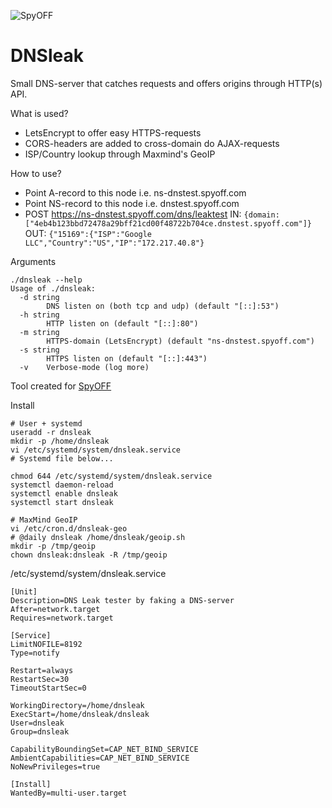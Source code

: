 ![SpyOFF](https://github.com/mpdroog/dnsleak/blob/master/web/spyoff.svg)

DNSleak
==================
Small DNS-server that catches requests and offers origins through HTTP(s) API.

What is used?
- LetsEncrypt to offer easy HTTPS-requests
- CORS-headers are added to cross-domain do AJAX-requests
- ISP/Country lookup through Maxmind's GeoIP

How to use?
- Point A-record to this node i.e. ns-dnstest.spyoff.com
- Point NS-record to this node i.e. dnstest.spyoff.com
- POST https://ns-dnstest.spyoff.com/dns/leaktest
 IN: ```{domain: ["4eb4b123bbd72478a29bff21cd00f48722b704ce.dnstest.spyoff.com"]}```
 OUT: ```{"15169":{"ISP":"Google LLC","Country":"US","IP":"172.217.40.8"}```

Arguments
```
./dnsleak --help
Usage of ./dnsleak:
  -d string
    	DNS listen on (both tcp and udp) (default "[::]:53")
  -h string
    	HTTP listen on (default "[::]:80")
  -m string
    	HTTPS-domain (LetsEncrypt) (default "ns-dnstest.spyoff.com")
  -s string
    	HTTPS listen on (default "[::]:443")
  -v	Verbose-mode (log more)
```

Tool created for [SpyOFF](https://www.spyoff.com/dns-leak-test/?a_aid=11108&a_bid=02dc3d81)

Install
```
# User + systemd
useradd -r dnsleak
mkdir -p /home/dnsleak
vi /etc/systemd/system/dnsleak.service
# Systemd file below...

chmod 644 /etc/systemd/system/dnsleak.service
systemctl daemon-reload
systemctl enable dnsleak
systemctl start dnsleak

# MaxMind GeoIP
vi /etc/cron.d/dnsleak-geo
# @daily dnsleak /home/dnsleak/geoip.sh
mkdir -p /tmp/geoip
chown dnsleak:dnsleak -R /tmp/geoip
```

/etc/systemd/system/dnsleak.service
```
[Unit]
Description=DNS Leak tester by faking a DNS-server
After=network.target
Requires=network.target

[Service]
LimitNOFILE=8192
Type=notify

Restart=always
RestartSec=30
TimeoutStartSec=0

WorkingDirectory=/home/dnsleak
ExecStart=/home/dnsleak/dnsleak
User=dnsleak
Group=dnsleak

CapabilityBoundingSet=CAP_NET_BIND_SERVICE
AmbientCapabilities=CAP_NET_BIND_SERVICE
NoNewPrivileges=true

[Install]
WantedBy=multi-user.target
```